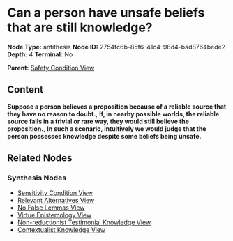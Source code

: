 # Can a person have unsafe beliefs that are still knowledge?

**Node Type:** antithesis
**Node ID:** 2754fc6b-85f6-41c4-98d4-bad8764bede2
**Depth:** 4
**Terminal:** No

**Parent:** [Safety Condition View](safety-condition-view-synthesis-cc662db2-c791-42d6-9da3-3dff33be153d.md)

## Content

**Suppose a person believes a proposition because of a reliable source that they have no reason to doubt.**, **If, in nearby possible worlds, the reliable source fails in a trivial or rare way, they would still believe the proposition.**, **In such a scenario, intuitively we would judge that the person possesses knowledge despite some beliefs being unsafe.**

## Related Nodes

### Synthesis Nodes

- [Sensitivity Condition View](sensitivity-condition-view-synthesis-3565a45a-6d5f-4181-b571-674ed879a854.md)
- [Relevant Alternatives View](relevant-alternatives-view-synthesis-9d69aef7-5007-4b70-95ab-2b7292bf2d17.md)
- [No False Lemmas View](no-false-lemmas-view-synthesis-b1929191-b2e3-4b27-89b0-a25957900ec6.md)
- [Virtue Epistemology View](virtue-epistemology-view-synthesis-c790e91f-5287-48b1-bf57-62932c2eb789.md)
- [Non-reductionist Testimonial Knowledge View](non-reductionist-testimonial-knowledge-view-synthesis-6fe86830-0006-43bc-bab8-7bd1f379913a.md)
- [Contextualist Knowledge View](contextualist-knowledge-view-synthesis-4e1f9769-15fe-4d59-9cd3-7b0b95f0401a.md)
